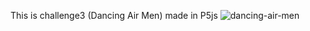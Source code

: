 This is challenge3 (Dancing Air Men) made in P5js
![dancing-air-men](https://user-images.githubusercontent.com/11010268/27513302-ce21dc48-5926-11e7-99d5-29abade167e2.JPG)
